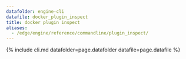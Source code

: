 ```yaml
---
datafolder: engine-cli
datafile: docker_plugin_inspect
title: docker plugin inspect
aliases:
  - /edge/engine/reference/commandline/plugin_inspect/
---
```

<!--
This page is automatically generated from Docker's source code. If you want to
suggest a change to the text that appears here, open a ticket or pull request
in the source repository on GitHub:

https://github.com/docker/cli
-->
{% include cli.md datafolder=page.datafolder datafile=page.datafile %}
